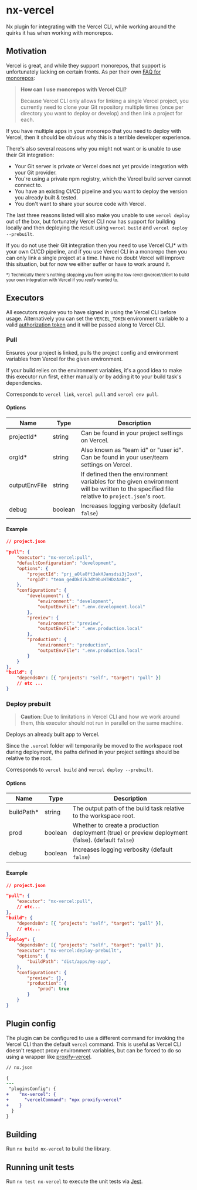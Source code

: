 # nx-vercel

Nx plugin for integrating with the Vercel CLI, while working around the quirks it has when working with monorepos.

## Motivation

Vercel is great, and while they support monorepos, that support is unfortunately lacking on certain fronts. As per their own [FAQ for monorepos](https://vercel.com/blog/monorepos#faq):

> **How can I use monorepos with Vercel CLI?**
>
> Because Vercel CLI only allows for linking a single Vercel project, you currently need to clone your Git repository multiple times (once per directory you want to deploy or develop) and then link a project for each.

If you have multiple apps in your monorepo that you need to deploy with Vercel, then it should be obvious why this is a terrible developer experience.

There's also several reasons why you might not want or is unable to use their Git integration:

- Your Git server is private or Vercel does not yet provide integration with your Git provider.
- You're using a private npm registry, which the Vercel build server cannot connect to.
- You have an existing CI/CD pipeline and you want to deploy the version you already built & tested.
- You don't want to share your source code with Vercel.

The last three reasons listed will also make you unable to use `vercel deploy` out of the box, but fortunately Vercel CLI now has support for building locally and then deploying the result using `vercel build` and `vercel deploy --prebuilt`.

If you do not use their Git integration then you need to use Vercel CLI\* with your own CI/CD pipeline, and if you use Vercel CLI in a monorepo then you can only link a single project at a time. I have no doubt Vercel will improve this situation, but for now we either suffer or have to work around it.

<sub>\*) Technically there's nothing stopping you from using the low-level @vercel/client to build your own integration with Vercel if you _really_ wanted to.</sub>

## Executors

All executors require you to have signed in using the Vercel CLI before usage. Alternatively you can set the `VERCEL_TOKEN` environment variable to a valid [authorization token](https://vercel.com/account/tokens) and it will be passed along to Vercel CLI.

### Pull

Ensures your project is linked, pulls the project config and environment variables from Vercel for the given environment.

If your build relies on the environment variables, it's a good idea to make this executor run first, either manually or by adding it to your build task's dependencies.

Corresponds to `vercel link`, `vercel pull` and `vercel env pull`.

#### Options

| Name          | Type    | Description                                                                                                                                    |
| ------------- | ------- | ---------------------------------------------------------------------------------------------------------------------------------------------- |
| projectId\*   | string  | Can be found in your project settings on Vercel.                                                                                               |
| orgId\*       | string  | Also known as "team id" or "user id". Can be found in your user/team settings on Vercel.                                                       |
| outputEnvFile | string  | If defined then the environment variables for the given environment will be written to the specified file relative to `project.json`'s `root`. |
| debug         | boolean | Increases logging verbosity (default `false`)                                                                                                  |

#### Example

```json
// project.json

"pull": {
    "executor": "nx-vercel:pull",
    "defaultConfiguration": "development",
    "options": {
        "projectId": "prj_aOla8ft3akHJansdsi3jIoxH",
        "orgId": "team_gedDkd7kJdt9buHTHDzAaBc",
    },
    "configurations": {
        "development": {
            "environment": "development",
            "outputEnvFile": ".env.development.local"
        },
        "preview": {
            "environment": "preview",
            "outputEnvFile": ".env.production.local"
        },
        "production": {
            "environment": "production",
            "outputEnvFile": ".env.production.local"
        }
    }
},
"build": {
    "dependsOn": [{ "projects": "self", "target": "pull" }]
    // etc ...
}
```

### Deploy prebuilt

> **Caution**: Due to limitations in Vercel CLI and how we work around them, this executor should not run in parallel on the same machine.

Deploys an already built app to Vercel.

Since the `.vercel` folder will temporarily be moved to the workspace root during deployment, the paths defined in your project settings should be relative to the root.

<!-- Trick for skipping the install and build step -->
<!-- You will need to tweak your project settings on Vercel to disable the `install` and `build` step, _but_ they should not be empty as this will make Vercel CLI assume it's a completely static site. To work around this set the commands to `true`. `Root directory` should be path to your app's dist folder. `Output directory` is relative to `Root directory` and should contain the location of the `.next` folder.

In short, your project settings should look something like this:

- Build command: "true"
- Output directory: ".next"
- Install command: "true"
- Root directory: "dist/apps/my-app" -->

Corresponds to `vercel build` and `vercel deploy --prebuilt`.

#### Options

| Name        | Type    | Description                                                                                       |
| ----------- | ------- | ------------------------------------------------------------------------------------------------- |
| buildPath\* | string  | The output path of the build task relative to the workspace root.                                 |
| prod        | boolean | Whether to create a production deployment (true) or preview deployment (false). (default `false`) |
| debug       | boolean | Increases logging verbosity (default `false`)                                                     |

#### Example

```json
// project.json

"pull": {
    "executor": "nx-vercel:pull",
    // etc...
},
"build": {
    "dependsOn": [{ "projects": "self", "target": "pull" }],
    // etc...
},
"deploy": {
    "dependsOn": [{ "projects": "self", "target": "pull" }],
    "executor": "nx-vercel:deploy-prebuilt",
    "options": {
        "buildPath": "dist/apps/my-app",
    },
    "configurations": {
        "preview": {},
        "production": {
            "prod": true
        }
    }
}
```

## Plugin config

The plugin can be configured to use a different command for invoking the Vercel CLI than the default `vercel` command. This is useful as Vercel CLI doesn't respect proxy environment variables, but can be forced to do so using a wrapper like [proxify-vercel](https://www.npmjs.com/package/proxify-vercel).

```diff
// nx.json

{
---
 "pluginsConfig": {
+    "nx-vercel": {
+      "vercelCommand": "npx proxify-vercel"
+    }
  }
}
```

## Building

Run `nx build nx-vercel` to build the library.

## Running unit tests

Run `nx test nx-vercel` to execute the unit tests via [Jest](https://jestjs.io).
